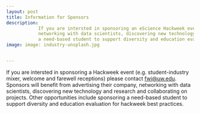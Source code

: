 ```yaml
---
layout: post
title: Information for Sponsors
description: 
            If you are intersted in sponsoring an eScience Hackweek event (e.g. student-industry mixer, welcome and farewell receptions) please contact fwi@uw.edu. Sponsors will benefit from advertising their company, 
            networking with data scientists, discovering new technology and research and collaborating on projects. Other opportunities include sponsoring
            a need-based student to support diversity and education evaluation for hackweek best practices. 
image: image: industry-unsplash.jpg


---
```

If you are intersted in sponsoring a Hackweek event (e.g. student-industry mixer, welcome and farewell receptions) please contact fwi@uw.edu. Sponsors will benefit from advertising their company, 
            networking with data scientists, discovering new technology and research and collaborating on projects. Other opportunities include sponsoring
            a need-based student to support diversity and education evaluation for hackweek best practices.
